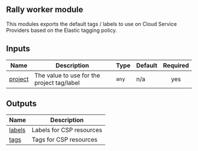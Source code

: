 <!-- BEGIN_TF_DOCS -->
## Rally worker module

This modules exports the default tags / labels to use on Cloud Service Providers based on the Elastic tagging policy.

## Inputs

| Name | Description | Type | Default | Required |
|------|-------------|------|---------|:--------:|
| <a name="input_project"></a> [project](#input\_project) | The value to use for the project tag/label | `any` | n/a | yes |

## Outputs

| Name | Description |
|------|-------------|
| <a name="output_labels"></a> [labels](#output\_labels) | Labels for CSP resources |
| <a name="output_tags"></a> [tags](#output\_tags) | Tags for CSP resources |
<!-- END_TF_DOCS -->